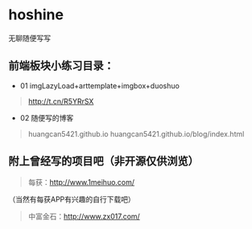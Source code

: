 # hoshine

 无聊随便写写

## 前端板块小练习目录： ##

- 01 imgLazyLoad+arttemplate+imgbox+duoshuo
> http://t.cn/R5YRrSX

- 02 随便写的博客
> huangcan5421.github.io
> huangcan5421.github.io/blog/index.html



##  附上曾经写的项目吧（非开源仅供浏览） ##

>  每获：http://www.1meihuo.com/

（当然有每获APP有兴趣的自行下载吧）

> 中富金石：http://www.zx017.com/
 